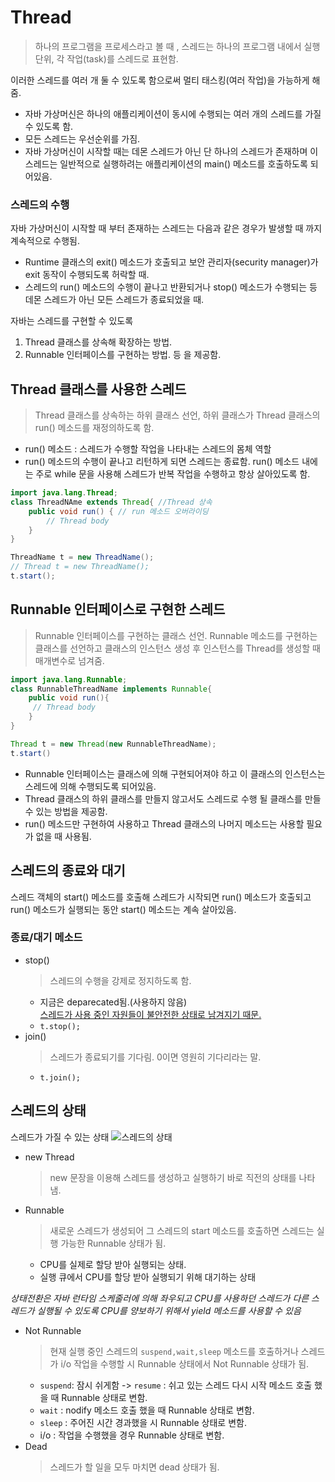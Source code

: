 # Thread 
> 하나의 프로그램을 프로세스라고 볼 때 , 스레드는 하나의 프로그램 내에서 실행 단위, 각 작업(task)를 스레드로 표현함.

이러한 스레드를 여러 개 둘 수 있도록 함으로써 멀티 태스킹(여러 작업)을 가능하게 해줌.

- 자바 가상머신은 하나의 애플리케이션이 동시에 수행되는 여러 개의 스레드를 가질 수 있도록 함.
- 모든 스레드는 우선순위를 가짐.
- 자바 가상머신이 시작할 때는 데몬 스레드가 아닌 단 하나의 스레드가 존재하며 이 스레드는 일반적으로 실행하려는 애플리케이션의 main() 메소드를 호출하도록 되어있음.

### 스레드의 수행
자바 가상머신이 시작할 때 부터 존재하는 스레드는 다음과 같은 경우가 발생할 때 까지 계속적으로 수행됨.
- Runtime 클래스의 exit() 메소드가 호출되고 보안 관리자(security manager)가 exit 동작이 수행되도록 허락할 때.
- 스레드의 run() 메소드의 수행이 끝나고 반환되거나 stop() 메소드가 수행되는 등 데몬 스레드가 아닌 모든 스레드가 종료되었을 때.

자바는 스레드를 구현할 수 있도록
1. Thread 클래스를 상속해 확장하는 방법.
2. Runnable 인터페이스를 구현하는 방법.
등 을 제공함.

## Thread 클래스를 사용한 스레드
> Thread 클래스를 상속하는 하위 클래스 선언, 하위 클래스가 Thread 클래스의 run() 메소드를 재정의하도록 함.

- run() 메소드 : 스레드가 수행할 작업을 나타내는 스레드의 몸체 역할
- run() 메소드의 수행이 끝나고 리턴하게 되면 스레드는 종료함. 
     run() 메소드 내에는 주로 while 문을 사용해 스레드가 반복 작업을 수행하고 
     항상 살아있도록 함.

```java
import java.lang.Thread;
class ThreadNAme extends Thread{ //Thread 상속
    public void run() { // run 메소드 오버라이딩
        // Thread body
    }
}

ThreadName t = new ThreadName();
// Thread t = new ThreadName();
t.start();
```

## Runnable 인터페이스로 구현한 스레드
> Runnable 인터페이스를 구현하는 클래스 선언. Runnable 메소드를 구현하는 클래스를 선언하고 클래스의 인스턴스 생성 후 인스턴스를 Thread를 생성할 때 매개변수로 넘겨줌.

```java
import java.lang.Runnable;
class RunnableThreadName implements Runnable{
    public void run(){
     // Thread body   
    }
}

Thread t = new Thread(new RunnableThreadName);
t.start()
```

- Runnable 인터페이스는 클래스에 의해 구현되어져야 하고 이 클래스의 인스턴스는 스레드에 의해 수행되도록 되어있음.
- Thread 클래스의 하위 클래스를 만들지 않고서도 스레드로 수행 될 클래스를 만들 수 있는 방법을 제공함.
- run() 메소드만 구현하여 사용하고 Thread 클래스의 나머지 메소드는 사용할 필요가 없을 때 사용됨.


## 스레드의 종료와 대기
스레드 객체의 start() 메소드를 호출해 스레드가 시작되면 run() 메소드가 호출되고 run() 메소드가 실행되는 동안 start() 메소드는 계속 살아있음.

### 종료/대기 메소드
- stop()
    > 스레드의 수행을 강제로 정지하도록 함.  
    - 지금은 deparecated됨.(사용하지 않음)  
        [스레드가 사용 중인 자원들이 불안전한 상태로 남겨지기 때문.](http://ict-nroo.tistory.com/22)
    - `t.stop();`
- join() 
    > 스레드가 종료되기를 기다림. 0이면 영원히 기다리라는 말.
    - `t.join();`

## 스레드의 상태
스레드가 가질 수 있는 상태
![스레드의 상태](http://cfile1.uf.tistory.com/image/2036FB454FDAADEE1DCCB7)
- new Thread 
    > new 문장을 이용해 스레드를 생성하고 실행하기 바로 직전의 상태를 나타냄.
- Runnable 
    > 새로운 스레드가 생성되어 그 스레드의 start 메소드를 호출하면 스레드는 실행 가능한 Runnable 상태가 됨.
    - CPU를 실제로 할당 받아 실행되는 상태.
    - 실행 큐에서 CPU를 할당 받아 실행되기 위해 대기하는 상태

<i>상태전환은 자바 런타임 스케줄러에 의해 좌우되고 CPU를 사용하던 스레드가 다른 스레드가 실행될 수 있도록 CPU를 양보하기 위해서 yield 메소드를 사용할 수 있음</i>

- Not Runnable
    > 현재 실행 중인 스레드의 `suspend,wait,sleep` 메소드를 호출하거나 스레드가 i/o 작업을 수행할 시 Runnable 상태에서 Not Runnable 상태가 됨.
    - `suspend`: 잠시 쉬게함 -> `resume` : 쉬고 있는 스레드 다시 시작 메소드 호출 했을 때 Runnable 상태로 변함.
    - `wait` : nodify 메소드 호출 했을 때 Runnable 상태로 변함.
    - `sleep` : 주어진 시간 경과했을 시 Runnable 상태로 변함.
    - i/o : 작업을 수행했을 경우 Runnable 상태로 변함.
- Dead 
    > 스레드가 할 일을 모두 마치면 dead 상태가 됨.

    
